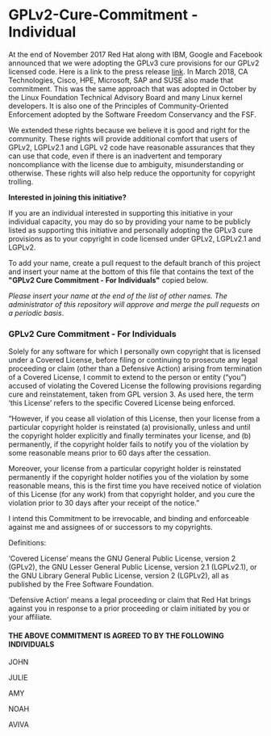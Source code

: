 # GPLv2-Cure-Commitment - Individual

At the end of November 2017 Red Hat along with IBM, Google and Facebook announced that we were adopting the GPLv3 cure provisions for our GPLv2 licensed code.  Here is a link to the press release [link](https://www.redhat.com/en/about/press-releases/technology-industry-leaders-join-forces-increase-predictability-open-source-licensing). In March 2018, CA Technologies, Cisco, HPE, Microsoft, SAP and SUSE also made that commitment. This was the same approach that was adopted in October by the Linux Foundation  Technical Advisory Board and many Linux kernel developers. It is also one of the Principles of Community-Oriented Enforcement adopted by the Software Freedom Conservancy and the FSF.  

We extended these rights because we believe it is good and right for the community. These rights will provide additional comfort that users of GPLv2, LGPLv2.1 and LGPL v2 code have reasonable assurances that they can use that code,  even if there is an inadvertent and temporary noncompliance with the license due to ambiguity, misunderstanding or otherwise. These rights will also help reduce the opportunity for copyright trolling.    

**Interested in joining this initiative?**
 
If you are an individual interested in supporting this initiative in your individual capacity, you may do so by providing your name to be publicly listed as supporting this initiative and personally adopting the GPLv3 cure provisions as to your copyright in code licensed under  GPLv2, LGPLv2.1 and LGPLv2.  

To add your name, create a pull request to the default branch of this project and insert your name at the bottom of this file that contains the text of the **"GPLv2 Cure Commitment - For Individuals"** copied below. 

*Please insert your name at the end of the list of other names. The administrator of this repository will approve and merge the pull requests on a periodic basis*.


### GPLv2 Cure Commitment - For Individuals

Solely for any software for which I personally own copyright that is licensed under a Covered License, before filing or continuing to prosecute any legal proceeding or claim (other than a Defensive Action) arising from termination of a Covered License, I commit to extend to the person or entity (“you”) accused of violating the Covered License the following provisions regarding cure and reinstatement, taken from GPL version 3. As used here, the term ‘this License’ refers to the specific Covered License being enforced.

“However, if you cease all violation of this License, then your license from a particular copyright holder is reinstated (a) provisionally, unless and until the copyright holder explicitly and finally terminates your license, and (b) permanently, if the copyright holder fails to notify you of the violation by some reasonable means prior to 60 days after the cessation.
	 	
Moreover, your license from a particular copyright holder is reinstated permanently if the copyright holder notifies you of the violation by some reasonable means, this is the first time you have received notice of violation of this License (for any work) from that copyright holder, and you cure the violation prior to 30 days after your receipt of the notice.”

I intend   this Commitment to be irrevocable, and binding and enforceable against me and assignees of or successors to my copyrights.


Definitions:

‘Covered License’ means the GNU General Public License, version 2 (GPLv2), the GNU Lesser General Public License, version 2.1 (LGPLv2.1), or the GNU Library General Public License, version 2 (LGPLv2), all as published by the Free Software Foundation.

‘Defensive Action’ means a legal proceeding or claim that Red Hat brings against you in response to a prior proceeding or claim initiated by you or your affiliate.

#### THE ABOVE COMMITMENT IS AGREED TO BY THE FOLLOWING INDIVIDUALS

JOHN

JULIE 

AMY

NOAH

AVIVA




